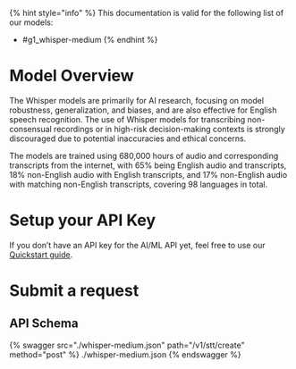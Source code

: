 [#references:start]: <> ({ "template": "openapi" })
{% hint style="info" %}
This documentation is valid for the following list of our models:
* #g1_whisper-medium
{% endhint %}

# Model Overview
The Whisper models are primarily for AI research, focusing on model robustness, generalization, and biases, and are also effective for English speech recognition. The use of Whisper models for transcribing non-consensual recordings or in high-risk decision-making contexts is strongly discouraged due to potential inaccuracies and ethical concerns.

The models are trained using 680,000 hours of audio and corresponding transcripts from the internet, with 65% being English audio and transcripts, 18% non-English audio with English transcripts, and 17% non-English audio with matching non-English transcripts, covering 98 languages in total.

# Setup your API Key
If you don’t have an API key for the AI/ML API yet, feel free to use our [Quickstart guide](https://docs.aimlapi.com/quickstart/setting-up).

# Submit a request
## API Schema
{% swagger src="./whisper-medium.json" path="/v1/stt/create" method="post" %}
./whisper-medium.json
{% endswagger %}


[#references:end]: <> ({})